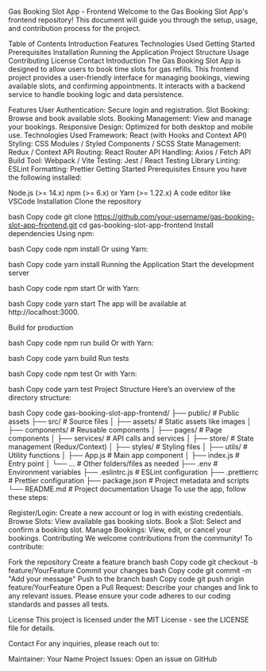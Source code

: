 Gas Booking Slot App - Frontend
Welcome to the Gas Booking Slot App's frontend repository! This document will guide you through the setup, usage, and contribution process for the project.

Table of Contents
Introduction
Features
Technologies Used
Getting Started
Prerequisites
Installation
Running the Application
Project Structure
Usage
Contributing
License
Contact
Introduction
The Gas Booking Slot App is designed to allow users to book time slots for gas refills. This frontend project provides a user-friendly interface for managing bookings, viewing available slots, and confirming appointments. It interacts with a backend service to handle booking logic and data persistence.

Features
User Authentication: Secure login and registration.
Slot Booking: Browse and book available slots.
Booking Management: View and manage your bookings.
Responsive Design: Optimized for both desktop and mobile use.
Technologies Used
Framework: React (with Hooks and Context API)
Styling: CSS Modules / Styled Components / SCSS
State Management: Redux / Context API
Routing: React Router
API Handling: Axios / Fetch API
Build Tool: Webpack / Vite
Testing: Jest / React Testing Library
Linting: ESLint
Formatting: Prettier
Getting Started
Prerequisites
Ensure you have the following installed:

Node.js (>= 14.x)
npm (>= 6.x) or Yarn (>= 1.22.x)
A code editor like VSCode
Installation
Clone the repository

bash
Copy code
git clone https://github.com/your-username/gas-booking-slot-app-frontend.git
cd gas-booking-slot-app-frontend
Install dependencies
Using npm:

bash
Copy code
npm install
Or using Yarn:

bash
Copy code
yarn install
Running the Application
Start the development server

bash
Copy code
npm start
Or with Yarn:

bash
Copy code
yarn start
The app will be available at http://localhost:3000.

Build for production

bash
Copy code
npm run build
Or with Yarn:

bash
Copy code
yarn build
Run tests

bash
Copy code
npm test
Or with Yarn:

bash
Copy code
yarn test
Project Structure
Here’s an overview of the directory structure:

bash
Copy code
gas-booking-slot-app-frontend/
├── public/                 # Public assets
├── src/                    # Source files
│   ├── assets/             # Static assets like images
│   ├── components/         # Reusable components
│   ├── pages/              # Page components
│   ├── services/           # API calls and services
│   ├── store/              # State management (Redux/Context)
│   ├── styles/             # Styling files
│   ├── utils/              # Utility functions
│   ├── App.js              # Main app component
│   ├── index.js            # Entry point
│   └── ...                 # Other folders/files as needed
├── .env                    # Environment variables
├── .eslintrc.js            # ESLint configuration
├── .prettierrc             # Prettier configuration
├── package.json            # Project metadata and scripts
└── README.md               # Project documentation
Usage
To use the app, follow these steps:

Register/Login: Create a new account or log in with existing credentials.
Browse Slots: View available gas booking slots.
Book a Slot: Select and confirm a booking slot.
Manage Bookings: View, edit, or cancel your bookings.
Contributing
We welcome contributions from the community! To contribute:

Fork the repository
Create a feature branch
bash
Copy code
git checkout -b feature/YourFeature
Commit your changes
bash
Copy code
git commit -m "Add your message"
Push to the branch
bash
Copy code
git push origin feature/YourFeature
Open a Pull Request: Describe your changes and link to any relevant issues.
Please ensure your code adheres to our coding standards and passes all tests.

License
This project is licensed under the MIT License - see the LICENSE file for details.

Contact
For any inquiries, please reach out to:

Maintainer: Your Name
Project Issues: Open an issue on GitHub
